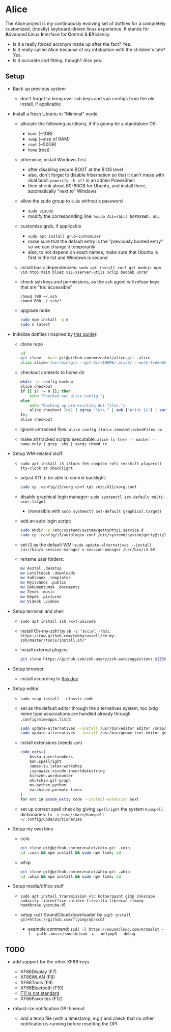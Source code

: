 # Alice

The Alice project is my continuously evolving set of dotfiles for a completely customized, (mostly) keyboard-driven linux experience.
It stands for **A**dvanced **L**inux **I**nterface for **C**ontrol & **E**fficiency.

- Is it a really forced acronym made up after the fact? Yes.
- Is it really called Alice because of my infatuation with the children's tale? Yes.
- Is it accurate and fitting, though? Also yes.

## Setup

- Back up previous system

    - don't forget to bring over ssh keys and vpn configs from the old install, if applicable

- Install a fresh Ubuntu in "Minimal" mode

    - allocate the following partitions, if it's gonna be a standalone OS:
        - `boot` (~1GB)
        - `swap` (~size of RAM)
        - `root` (~50GB)
        - `home` (rest)

    - otherwise, install Windows first
        - after disabling secure BOOT at the BIOS level
        - also, don't forget to disable hibernation so that it can't mess with dual boot: `powercfg -h off` in an admin PowerShell
        - then shrink about 60-80GB for Ubuntu, and install there, automatically "next to" Windows

    - allow the sudo group to `sudo` without a password
        - `sudo visudo`
        - modify the corresponding line: `%sudo ALL=(ALL) NOPASSWD: ALL`

    - customize grub, if applicable
        - `sudo apt install grub-customizer`
        - make sure that the default entry is the "previously booted entry" so we can change it temporarily 
	    - also, to not depend on exact names, make sure that Ubuntu is first in the list and Windows is second

    - install basic dependencies: `sudo apt install curl git nodejs npm vim htop maim bluez x11-xserver-utils xclip baobab unrar`

    - check ssh keys and permissions, as the ssh agent will refuse keys that are "too accessible"

        ```
        chmod 700 ~/.ssh
        chmod 600 ~/.ssh/*
        ```

    - upgrade node

        ```bash
        sudo npm install -g n
        sudo n latest
        ```

- Initialize dotfiles (inspired by [this guide](https://www.atlassian.com/git/tutorials/dotfiles)):

    - clone repo
    
        ```bash
        cd
        git clone --bare git@github.com:mrzealot/alice.git .alice
        alias alice='/usr/bin/git --git-dir=$HOME/.alice/ --work-tree=$HOME'
        ```

    - checkout contents to home dir

        ```bash
        mkdir -p .config-backup
        alice checkout
        if [[ $? != 0 ]]; then
            echo "Checked out alice config.";
        else
            echo "Backing up pre-existing dot files.";
            alice checkout 2>&1 | egrep "\s+\." | awk {'print $1'} | xargs -I{} mv {} .config-backup/{}
        fi;
        alice checkout
        ```

    - ignore untracked files: `alice config status.showUntrackedFiles no`

    - make all tracked scripts executable: `alice ls-tree -r master --name-only | grep .sh$ | xargs chmod +x`

- Setup WM-related stuff:

    - `sudo apt install i3 i3lock feh compton rofi redshift playerctl tty-clock at xbacklight`

    - adjust X11 to be able to control backlight:

        ```bash
        sudo cp .config/i3/xorg.conf.tpl /etc/X11/xorg.conf
        ```

    - disable graphical login manager: `sudo systemctl set-default multi-user.target` 
        - (reversible with `sudo systemctl set-default graphical.target`)

    - add an auto login script:

        ```bash
        sudo mkdir -p /etc/systemd/system/getty@tty1.service.d
        sudo cp .config/i3/autologin.conf /etc/systemd/system/getty@tty1.service.d/autologin.conf
        ```

    - set i3 as the default WM: `sudo update-alternatives --install /usr/bin/x-session-manager x-session-manager /usr/bin/i3 60`

    - rename user folders:

        ```bash
        mv Asztal .desktop
        mv Letöltések .downloads
        mv Sablonok .templates
        mv Nyilvános .public
        mv Dokumentumok .documents
        mv Zenék .music
        mv Képek .pictures
        mv Videók .videos
        ```

- Setup terminal and shell

    - `sudo apt install zsh rxvt-unicode`

    - install Oh-my-zsh! by `sh -c "$(curl -fsSL https://raw.github.com/robbyrussell/oh-my-zsh/master/tools/install.sh)"`

    - install external plugins:

        ```bash
        git clone https://github.com/zsh-users/zsh-autosuggestions ${ZSH_CUSTOM:-~/.oh-my-zsh/custom}/plugins/zsh-autosuggestions
        ```

- Setup browser

    - install according to [this doc](https://brave.com/linux/)

- Setup editor

    - `sudo snap install --classic code`

    - set as the default editor through the alternatives system, too (xdg mime type associations are handled already through `.config/mimeapps.list`):

        ```bash
        sudo update-alternatives --install /usr/bin/editor editor /snap/bin/code 60
        sudo update-alternatives --install /usr/bin/gnome-text-editor gnome-text-editor /snap/bin/code 60
        ```

    - install extensions (needs `zsh`)

        ```bash
        code_exts=(
            Asuka.insertnumbers
            ban.spellright
            James-Yu.latex-workshop
            jsynowiec.vscode-insertdatestring
            kirozen.wordcounter
            mhutchie.git-graph
            ms-python.python
            earshinov.permute-lines
        )
        for ext in $code_exts; code --install-extension $ext
        ```

    - set up correct spell check by giving `spellright` the system `hunspell` dictionaries: `ln -s /usr/share/hunspell ~/.config/Code/Dictionaries`

- Setup my own bins

    - coin

        ```bash
        git clone git@github.com:mrzealot/coin.git .coin
        cd .coin && npm install && sudo npm link; cd
        ```

    - whip

        ```bash
        git clone git@github.com:mrzealot/whip.git .whip
        cd .whip && npm install && sudo npm link; cd
        ```

- Setup media/office stuff

    - `sudo apt install transmission vlc kolourpaint gimp inkscape audacity libreoffice calibre filezilla librecad ffmpeg handbrake youtube-dl`

    - setup `scdl` SoundCloud downloader by `pip3 install git+https://github.com/flyingrub/scdl`
        - example command: `scdl -l https://soundcloud.com/mrzealot -f --path .music/soundcloud -c --onlymp3 --debug`



## TODO

- add support for the other XF86 keys
	- XF86Display (F7)
	- XF86WLAN (F8)
	- XF86Tools (F9)
	- XF86Bluetooth (F10)
	- [F11 is not standard](https://wiki.archlinux.org/title/Lenovo_ThinkPad_X1_Carbon_(Gen_6)#Special_buttons)
	- XF86Favorites (F12)

- robust-ize notification DPI timeout
	- add a temp file (with a timestamp, e.g.) and check that no other notification is running before resetting the DPI